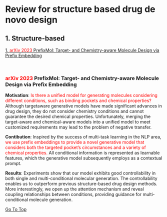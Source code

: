 # Review for structure based drug de novo design

## 1. Structure-based

[1.  <span style="color: red;">arXiv 2023</span>  PrefixMol: Target- and Chemistry-aware Molecule Design via Prefix Embedding ](#1.)




<br>

### <a id="1."> <span style="color: red;">arXiv 2023</span> PrefixMol: Target- and Chemistry-aware Molecule Design via Prefix Embedding</a>  

**Motivation**: 
<span style="color: red;"> Is there a unified model for generating molecules considering different conditions, such as binding pockets and chemical properties?</span> Although targetaware generative models have made significant advances in drug design, they do not consider chemistry conditions and cannot guarantee the desired chemical properties. Unfortunately, merging the target-aware and chemical-aware models into a unified model to meet customized requirements may lead to the problem of negative transfer.

**Contibution**:
Inspired by the success of multi-task learning in the NLP area, <span style="color: red;">we use prefix embeddings to provide a novel generative model that considers both the targeted pocket’s circumstances and a variety of chemical properties.</span> All conditional information is represented as learnable features, which the generative model subsequently employs as a contextual prompt. 

**Results**:
Experiments show that our model exhibits good controllability in both single and multi-conditional molecular generation. The controllability enables us to outperform previous structure-based drug design methods. More interestingly, we open up the attention mechanism and reveal coupling relationships between conditions, providing guidance for multi-conditional molecule generation.

[Go To Top](#top)

<br>
